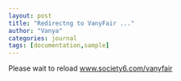 ```yaml
---
layout: post
title: "Redirectng to VanyFair ..."
author: "Vanya"
categories: journal
tags: [documentation,sample]
---
```

Please wait to reload www.society6.com/vanyfair
